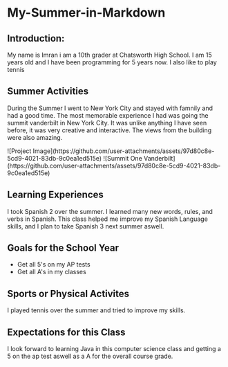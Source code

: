 # My-Summer-in-Markdown

## **Introduction:**
<p> My name is Imran i am a 10th grader at Chatsworth High School. I am 15 years old and I have been programming for 5 years now. I also like to play tennis </p>

## **Summer Activities**
<p> During the Summer I went to New York City and stayed with famnily and had a good time. The most memorable experience I had was going the summit vanderbilt in  New York City. It was unlike anything I have seen before, it was very creative and interactive. The views from the building were also amazing.</p>
![Project Image](https://github.com/user-attachments/assets/97d80c8e-5cd9-4021-83db-9c0ea1ed515e)
![Summit One Vanderbilt](https://github.com/user-attachments/assets/97d80c8e-5cd9-4021-83db-9c0ea1ed515e)

## **Learning Experiences**
<p> I took Spanish 2 over the summer. I learned many new words, rules, and verbs in Spanish. This class helped me improve my Spanish Language skills, and I plan to take Spanish 3 next summer aswell. </p>

## **Goals for the School Year**
- Get all 5's on my AP tests
- Get all A's in my classes

## **Sports or Physical Activites**

</p> I played tennis over the summer and tried to improve my skills. 

## **Expectations for this Class**

<p>I look forward to learning Java in this computer science class and getting a 5 on the ap test aswell as a A for the overall course grade.</p>
